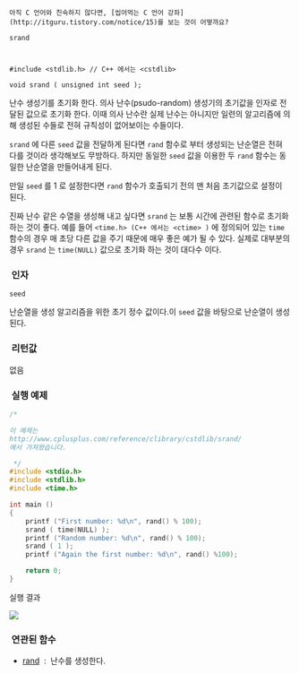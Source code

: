 


```warning
아직 C 언어와 친숙하지 않다면, [씹어먹는 C 언어 강좌](http://itguru.tistory.com/notice/15)를 보는 것이 어떻까요?

```

`srand`


#

```info
#include <stdlib.h> // C++ 에서는 <cstdlib>

void srand ( unsigned int seed );

```

난수 생성기를 초기화 한다.
의사 난수(psudo-random) 생성기의 초기값을 인자로 전달된 값으로 초기화 한다. 이때 의사 난수란 실제 난수는 아니지만 일련의 알고리즘에 의해 생성된 수들로 전혀 규칙성이 없어보이는 수들이다.

`srand` 에 다른 `seed` 값을 전달하게 된다면 `rand` 함수로 부터 생성되는 난순열은 전혀 다를 것이라 생각해보도 무방하다. 하지만 동일한 `seed` 값을 이용한 두 `rand` 함수는 동일한 난순열을 만들어내게 된다.

만일 `seed` 를 1 로 설정한다면 `rand` 함수가 호출되기 전의 맨 처음 초기값으로 설정이 된다.

진짜 난수 같은 수열을 생성해 내고 싶다면 `srand` 는 보통 시간에 관련된 함수로 초기화 하는 것이 좋다. 예를 들어 `<time.h> (C++ 에서는 <ctime> )` 에 정의되어 있는 `time` 함수의 경우 매 초당 다른 값을 주기 때문에 매우 좋은 예가 될 수 있다. 실제로 대부분의 경우 `srand` 는 `time(NULL)` 값으로 초기화 하는 것이 대다수 이다.



###  인자




`seed`

난순열을 생성 알고리즘을 위한 초기 정수 값이다.이 `seed` 값을 바탕으로 난순열이 생성된다.



###  리턴값




없음



###  실행 예제




```cpp
/*

이 예제는
http://www.cplusplus.com/reference/clibrary/cstdlib/srand/
에서 가져왔습니다.

 */
#include <stdio.h>
#include <stdlib.h>
#include <time.h>

int main ()
{
    printf ("First number: %d\n", rand() % 100);
    srand ( time(NULL) );
    printf ("Random number: %d\n", rand() % 100);
    srand ( 1 );
    printf ("Again the first number: %d\n", rand() %100);

    return 0;
}

```

실행 결과


![](http://img1.daumcdn.net/thumb/R1920x0/?fname=http%3A%2F%2Fcfile29.uf.tistory.com%2Fimage%2F13223D3B4DC8A03528E793)



###  연관된 함수




*  [rand](http://itguru.tistory.com/139)  :  난수를 생성한다.








